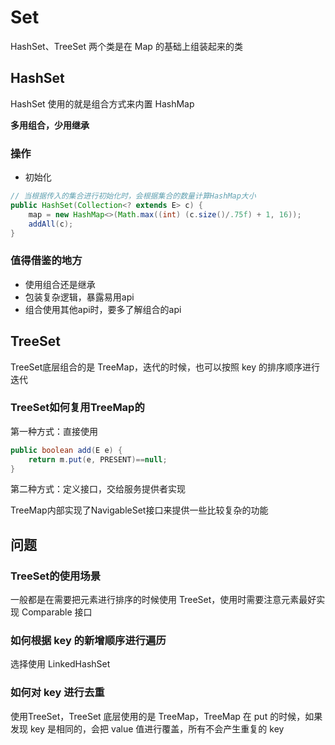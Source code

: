 # Set

HashSet、TreeSet 两个类是在 Map 的基础上组装起来的类

## HashSet

HashSet 使用的就是组合方式来内置 HashMap

**多用组合，少用继承**

### 操作

- 初始化

```java
// 当根据传入的集合进行初始化时，会根据集合的数量计算HashMap大小
public HashSet(Collection<? extends E> c) {
    map = new HashMap<>(Math.max((int) (c.size()/.75f) + 1, 16));
    addAll(c);
}
```

### 值得借鉴的地方

- 使用组合还是继承
- 包装复杂逻辑，暴露易用api
- 组合使用其他api时，要多了解组合的api

## TreeSet

TreeSet底层组合的是 TreeMap，迭代的时候，也可以按照 key 的排序顺序进行迭代

### TreeSet如何复用TreeMap的

第一种方式：直接使用

```java
public boolean add(E e) {
    return m.put(e, PRESENT)==null;
}
```

第二种方式：定义接口，交给服务提供者实现

TreeMap内部实现了NavigableSet接口来提供一些比较复杂的功能

## 问题

### TreeSet的使用场景

一般都是在需要把元素进行排序的时候使用 TreeSet，使用时需要注意元素最好实现 Comparable 接口

### 如何根据 key 的新增顺序进行遍历

选择使用 LinkedHashSet

### 如何对 key 进行去重

使用TreeSet，TreeSet 底层使用的是 TreeMap，TreeMap 在 put 的时候，如果发现 key 是相同的，会把 value 值进行覆盖，所有不会产生重复的 key
